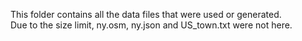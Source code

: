 This folder contains all the data files that were used or generated.  
Due to the size limit, ny.osm, ny.json and US_town.txt were not here.
